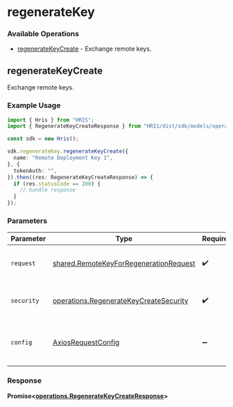 # regenerateKey

### Available Operations

* [regenerateKeyCreate](#regeneratekeycreate) - Exchange remote keys.

## regenerateKeyCreate

Exchange remote keys.

### Example Usage

```typescript
import { Hris } from "HRIS";
import { RegenerateKeyCreateResponse } from "HRIS/dist/sdk/models/operations";

const sdk = new Hris();

sdk.regenerateKey.regenerateKeyCreate({
  name: "Remote Deployment Key 1",
}, {
  tokenAuth: "",
}).then((res: RegenerateKeyCreateResponse) => {
  if (res.statusCode == 200) {
    // handle response
  }
});
```

### Parameters

| Parameter                                                                                        | Type                                                                                             | Required                                                                                         | Description                                                                                      |
| ------------------------------------------------------------------------------------------------ | ------------------------------------------------------------------------------------------------ | ------------------------------------------------------------------------------------------------ | ------------------------------------------------------------------------------------------------ |
| `request`                                                                                        | [shared.RemoteKeyForRegenerationRequest](../../models/shared/remotekeyforregenerationrequest.md) | :heavy_check_mark:                                                                               | The request object to use for the request.                                                       |
| `security`                                                                                       | [operations.RegenerateKeyCreateSecurity](../../models/operations/regeneratekeycreatesecurity.md) | :heavy_check_mark:                                                                               | The security requirements to use for the request.                                                |
| `config`                                                                                         | [AxiosRequestConfig](https://axios-http.com/docs/req_config)                                     | :heavy_minus_sign:                                                                               | Available config options for making requests.                                                    |


### Response

**Promise<[operations.RegenerateKeyCreateResponse](../../models/operations/regeneratekeycreateresponse.md)>**

